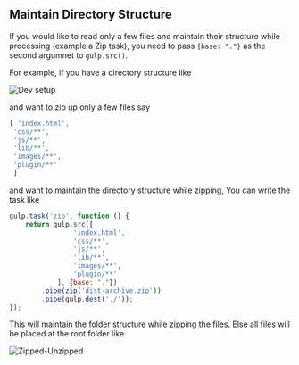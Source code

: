 ## Maintain Directory Structure

If you would like to read only a few files and maintain their structure while processing (example a Zip task), you need to pass `{base: "."}` as the second argumnet to `gulp.src()`.

For example, if you have a directory structure like 

![Dev setup](https://cloud.githubusercontent.com/assets/2562992/3178498/bedf75b4-ec1a-11e3-8a71-a150ad94b450.png)

and want to zip up only a few files say

```js
[ 'index.html',
 'css/**',
 'js/**',
 'lib/**',
 'images/**',
 'plugin/**'
 ]
```
and want to maintain the directory structure while zipping, You can write the task like 

```js
gulp.task('zip', function () {
    return gulp.src([
                'index.html',
                'css/**',
                'js/**',
                'lib/**',
                'images/**',
                'plugin/**'
            ], {base: "."})
        .pipe(zip('dist-archive.zip'))
        .pipe(gulp.dest('./'));
});
```

This will maintain the folder structure while zipping the files. Else all files will be placed at the root folder like 

![Zipped-Unzipped](https://cloud.githubusercontent.com/assets/2562992/3178614/27208c52-ec1c-11e3-852e-8bbb8e420c7f.png)
